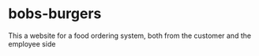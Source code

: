 # bobs-burgers
This a website for a food ordering system, both from the customer and the employee side 
